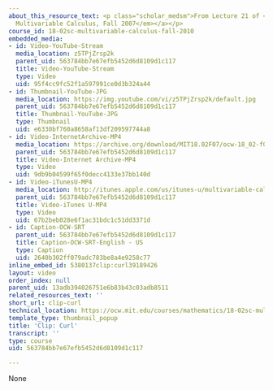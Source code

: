 ```yaml
---
about_this_resource_text: <p class="scholar_medsm">From Lecture 21 of <a href="http://ocw.mit.edu/courses/mathematics/18-02-multivariable-calculus-fall-2007/video-lectures/"><em>18.02
  Multivariable Calculus, Fall 2007</em></a></p>
course_id: 18-02sc-multivariable-calculus-fall-2010
embedded_media:
- id: Video-YouTube-Stream
  media_location: z5TPjZrsp2k
  parent_uid: 563784bb7e67efb5452d6d8109d1c117
  title: Video-YouTube-Stream
  type: Video
  uid: 95f4cc9fc52f1a597991ce0d3b324a44
- id: Thumbnail-YouTube-JPG
  media_location: https://img.youtube.com/vi/z5TPjZrsp2k/default.jpg
  parent_uid: 563784bb7e67efb5452d6d8109d1c117
  title: Thumbnail-YouTube-JPG
  type: Thumbnail
  uid: e6330bf760a8658af13df209597744a8
- id: Video-InternetArchive-MP4
  media_location: https://archive.org/download/MIT18.02F07/ocw-18_02-f07-lec21_300k.mp4
  parent_uid: 563784bb7e67efb5452d6d8109d1c117
  title: Video-Internet Archive-MP4
  type: Video
  uid: 9db9b04599f65f0decc4133e37bb140d
- id: Video-iTunesU-MP4
  media_location: http://itunes.apple.com/us/itunes-u/multivariable-calculus-spring/id354869122
  parent_uid: 563784bb7e67efb5452d6d8109d1c117
  title: Video-iTunes U-MP4
  type: Video
  uid: 67b2beb028e6f1ac31bdc1c51dd3371d
- id: Caption-OCW-SRT
  parent_uid: 563784bb7e67efb5452d6d8109d1c117
  title: Caption-OCW-SRT-English - US
  type: Caption
  uid: 2640b302ff079adc783be8a4e9258c77
inline_embed_id: 5380137clip:curl39189426
layout: video
order_index: null
parent_uid: 13adb394026751e6b83b43c03adb8511
related_resources_text: ''
short_url: clip-curl
technical_location: https://ocw.mit.edu/courses/mathematics/18-02sc-multivariable-calculus-fall-2010/3.-double-integrals-and-line-integrals-in-the-plane/part-b-vector-fields-and-line-integrals/session-64-curl/clip-curl
template_type: thumbnail_popup
title: 'Clip: Curl'
transcript: ''
type: course
uid: 563784bb7e67efb5452d6d8109d1c117

---
```

None